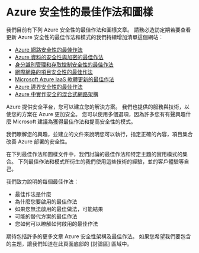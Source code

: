 <properties
   pageTitle="Azure 安全性的最佳作法和模式 |Microsoft Azure"
   description="本文提供簡介需 Azure 安全性的最佳作法和圖樣及 curated 的安全性的最佳作法不同 Azure 資源的清單。"
   services="azure-security"
   documentationCenter="na"
   authors="TomShinder"
   manager="MBaldwin"
   editor="TomSh"/>

<tags
   ms.service="security"
   ms.devlang="na"
   ms.topic="article"
   ms.tgt_pltfrm="na"
   ms.workload="na"
   ms.date="09/16/2016"
   ms.author="terrylan"/>

# <a name="azure-security-best-practices-and-patterns"></a>Azure 安全性的最佳作法和圖樣

我們目前有下列 Azure 安全性的最佳作法和圖樣文章。 請務必造訪定期若要查看更新 Azure 安全性的最佳作法和模式的我們持續增加清單這個網站︰  

- [Azure 網路安全性的最佳作法](azure-security-network-security-best-practices.md)
- [Azure 資料的安全性與加密的最佳作法](azure-security-data-encryption-best-practices.md)
- [身分識別管理和存取控制安全性的最佳作法](azure-security-identity-management-best-practices.md)
- [網際網路的項目安全性的最佳作法](azure-security-iot-best-practices.md)
- [Microsoft Azure IaaS 軟體更新的最佳作法](azure-security-best-practices-software-updates-iaas.md)
- [Azure 邊界安全性的最佳作法](../best-practices-network-security.md)
- [Azure 中實作安全的混合式網路架構](../guidance/guidance-iaas-ra-secure-vnet-hybrid.md)

Azure 提供安全平台，您可以建立您的解決方案。 我們也提供的服務與技術，以使您的方案在 Azure 更加安全。 您可以使用多個選項，因為許多您有有聲興趣什麼 Microsoft 建議為獲得最佳作法和提高安全性的模式。

我們瞭解您的興趣，並建立的文件來說明您可以執行，指定正確的內容，項目集合改善 Azure 部署的安全性。

在下列最佳作法和圖樣文件中，我們討論的最佳作法和特定主題的實用模式的集合。 下列最佳作法和模式所衍生的我們使用這些技術的經驗，並的客戶體驗等自己。

我們致力說明的每個最佳作法︰

- 最佳作法是什麼
- 為什麼您要啟用的最佳作法
- 如果您無法啟用的最佳做法，可能結果
- 可能的替代方案的最佳作法
- 您如何可以瞭解如何啟用的最佳作法

期待包括許多的更多文章 Azure 安全性架構及最佳作法。 如果您希望我們要包含的主題，讓我們知道在此頁面底部的 [討論區] 區域中。
